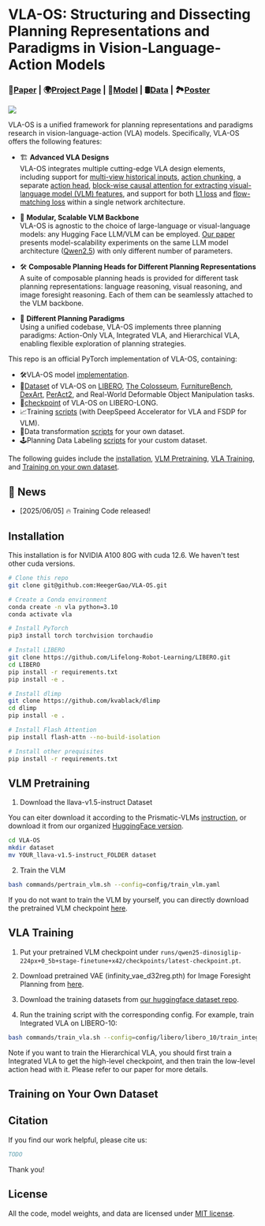 # VLA-OS: Structuring and Dissecting Planning Representations and Paradigms in Vision-Language-Action Models

### 📝[Paper](https://github.com/HeegerGao/VLA-OS) | 🌍[Project Page](https://github.com/HeegerGao/VLA-OS) | 🤗[Model](https://huggingface.co/Linslab/VLA-OS) | 🛢️[Data](https://huggingface.co/datasets/Linslab/VLA-OS-Dataset) | 🏞️[Poster](https://github.com/HeegerGao/VLA-OS)

![](./imgs/poster.png)

VLA-OS is a unified framework for planning representations and paradigms research in vision-language-action (VLA) models. Specifically, VLA-OS offers the following features:

- 🏗️ **Advanced VLA Designs**  
  VLA-OS integrates multiple cutting-edge VLA design elements, including support for [multi-view historical inputs](https://robovlms.github.io/), [action chunking](https://tonyzhaozh.github.io/aloha/), a separate [action head](https://www.physicalintelligence.company/blog/pi0), [block-wise causal attention for extracting visual-language model (VLM) features](https://www.physicalintelligence.company/blog/pi0), and support for both [L1 loss](https://openvla-oft.github.io/) and [flow-matching loss](https://www.physicalintelligence.company/blog/pi0) within a single network architecture.

- 🔗 **Modular, Scalable VLM Backbone**  
  VLA-OS is agnostic to the choice of large-language or visual-language models: any Hugging Face LLM/VLM can be employed. [Our paper]() presents model-scalability experiments on the same LLM model architecture ([Qwen2.5](https://github.com/QwenLM/Qwen2.5-VL)) with only different number of parameters.

- 🛠️ **Composable Planning Heads for Different Planning Representations**  
  A suite of composable planning heads is provided for different task planning representations: language reasoning, visual reasoning, and image foresight reasoning. Each of them can be seamlessly attached to the VLM backbone.

- 🔄 **Different Planning Paradigms**  
  Using a unified codebase, VLA-OS implements three planning paradigms: Action-Only VLA, Integrated VLA, and Hierarchical VLA, enabling flexible exploration of planning strategies.

This repo is an official PyTorch implementation of VLA-OS, containing:

- 🛠️VLA-OS model [implementation]().
- 🤗[Dataset](https://huggingface.co/datasets/Linslab/VLA-OS-Dataset) of VLA-OS on [LIBERO](https://libero-project.github.io/intro.html), [The Colosseum](https://robot-colosseum.github.io/), [FurnitureBench](https://clvrai.github.io/furniture-bench/), [DexArt](https://www.chenbao.tech/dexart/), [PerAct2](https://bimanual.github.io/), and Real-World Deformable Object Manipulation tasks.
- 🤗[checkpoint]() of VLA-OS on LIBERO-LONG.
- 📈Training [scripts]() (with DeepSpeed Accelerator for VLA and FSDP for VLM).
- 🤖Data transformation [scripts]() for your own dataset.
- 🕹️Planning Data Labeling [scripts]() for your custom dataset.

The following guides include the [installation](#installation), [VLM Pretraining](#vlm-pretraining), [VLA Training](#vla-training), and [Training on your own dataset](#training-on-your-own-dataset). 

## 📰 News
- [2025/06/05] 🔥 Training Code released!

## Installation

This installation is for NVIDIA A100 80G with cuda 12.6. We haven't test other cuda versions.

```bash
# Clone this repo
git clone git@github.com:HeegerGao/VLA-OS.git

# Create a Conda environment
conda create -n vla python=3.10
conda activate vla

# Install PyTorch
pip3 install torch torchvision torchaudio

# Install LIBERO
git clone https://github.com/Lifelong-Robot-Learning/LIBERO.git
cd LIBERO
pip install -r requirements.txt
pip install -e .

# Install dlimp
git clone https://github.com/kvablack/dlimp
cd dlimp
pip install -e .

# Install Flash Attention
pip install flash-attn --no-build-isolation

# Install other prequisites
pip install -r requirements.txt
```

## VLM Pretraining

1. Download the llava-v1.5-instruct Dataset

You can eiter download it according to the Prismatic-VLMs [instruction](https://github.com/TRI-ML/prismatic-vlms/tree/main?tab=readme-ov-file#pretraining-datasets), or download it from our organized [HuggingFace version](https://huggingface.co/datasets/Linslab/VLA-OS-Dataset/tree/main/llava-v1.5-instruct).

```bash
cd VLA-OS
mkdir dataset
mv YOUR_llava-v1.5-instruct_FOLDER dataset
```

2. Train the VLM

```bash
bash commands/pertrain_vlm.sh --config=config/train_vlm.yaml
```

If you do not want to train the VLM by yourself, you can directly download the pretrained VLM checkpoint [here](https://huggingface.co/Linslab/VLA-OS/tree/main/Qwen2.5-VLM).

## VLA Training

1. Put your pretrained VLM checkpoint under `runs/qwen25-dinosiglip-224px+0_5b+stage-finetune+x42/checkpoints/latest-checkpoint.pt`.

2. Download pretrained VAE (infinity_vae_d32reg.pth) for Image Foresight Planning from [here]().

3. Download the training datasets from [our huggingface dataset repo]().

4. Run the training script with the corresponding config. For example, train Integrated VLA on LIBERO-10:

```bash
bash commands/train_vla.sh --config=config/libero/libero_10/train_integrated_vla.yaml
```

Note if you want to train the Hierarchical VLA, you should first train a Integrated VLA to get the high-level checkpoint, and then train the low-level action head with it. Please refer to our paper for more details.



## Training on Your Own Dataset



## Citation

If you find our work helpful, please cite us:

```bibtex
TODO
```

Thank you!

## License

All the code, model weights, and data are licensed under [MIT license](./LICENSE).